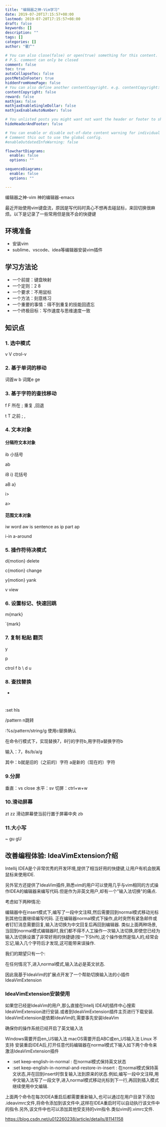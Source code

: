 ```yaml
---
title: "编辑器之神-Vim学习"
date: 2019-07-20T17:15:57+08:00
lastmod: 2019-07-20T17:15:57+08:00
draft: false
keywords: []
description: ""
tags: []
categories: []
author: "瞿广"

# You can also close(false) or open(true) something for this content.
# P.S. comment can only be closed
comment: false
toc: true
autoCollapseToc: false
postMetaInFooter: true
hiddenFromHomePage: false
# You can also define another contentCopyright. e.g. contentCopyright: "This is another copyright."
contentCopyright: false
reward: false
mathjax: false
mathjaxEnableSingleDollar: false
mathjaxEnableAutoNumber: false

# You unlisted posts you might want not want the header or footer to show
hideHeaderAndFooter: false

# You can enable or disable out-of-date content warning for individual post.
# Comment this out to use the global config.
#enableOutdatedInfoWarning: false

flowchartDiagrams:
  enable: false
  options: ""

sequenceDiagrams: 
  enable: false
  options: ""

---
```


编辑器之神-vim
神的编辑器-emacs

最近开始使用vim键盘流，原因是写代码时真心不想再去碰鼠标，来回切换很麻烦。以下是记录了一些常用但是我不会的快捷键
<!--more-->
## 环境准备
- 安装vim
- sublime、vscode、idea等编辑器安装vim插件

## 学习方法论
- 一个前提：键盘映射
- 一个定则：2 8 
- 一个要求：不用鼠标
- 一个方法：刻意练习
- 一个重要的事情：得不到重复的技能回遗忘
- 一个终极目标：写作速度与思维速度一致

## 知识点
### 1. 选中模式 

v V ctrol-v

### 2. 基于单词的移动 

 词首w b     词尾e ge

### 3. 基于字符的查找移动 

f F   所在   ; 重复  ,回退

t  T 之前   ; ,

### 4. 文本对象

#### 分隔符文本对象

ib 小括号

ab

iB i} 花括号

aB a}

i>

a>

#### 范围文本对象

iw word
aw
is sentence
as
ip part
ap

i-in
a-around


### 5. 操作符待决模式

d{motion} delete

c{motion} change

y{motion} yank

v   view

### 6. 设置标记、快速回跳

m{mark}

`{mark}

### 7. 复制 粘贴 翻页

y 

p 

ctrol f b \ d u

### 8. 查找替换

*
#

:set hls

/pattern  n跳转

:%s/pattern/string/g 使用c替换确认

在命令行模式下，实现替换7，8行的字符b,用字符a替换字符b

输入：7，8s/b/a/g

其中：b就是旧的（之前的）字符
    a是新的（现在的）字符

### 9.分屏
垂直：vs  close 
水平：sv
切屏：ctrl+w+w

### 10.滑动屏幕
zt
zz 滑动屏幕使当前行置于屏幕中央
zb

### 11.大小写
~
gu
gU



## 改善编程体验: IdeaVimExtension介绍

Intellij IDEA是个非常优秀的开发环境,提供了相当好用的快捷键,让用户有机会脱离鼠标来使用IDE.

另外官方还提供了IdeaVim插件,熟悉vim的用户可以使用几乎与vim相同的方式操作IDEA的编辑器来编写代码.但是作为非英文用户,却有一个"输入法切换"的痛点.

考虑如下两种情况:

编辑器中在insert模式下,编写了一段中文注释,然后需要回到normal模式移动光标到其他位置继续编写代码.
正在编辑器normal模式下操作,此时突然有紧急邮件或者钉钉消息需要回复,输入法切换为中文回复后再回到编辑器.
类似上面两种场景,当回到normal模式编辑器时,我们都不得不人工操作一次输入法切换,即使您已经为输入法切换设置了非常好用的快捷键(按一下Shift),这个操作依然是恼人的,经常会忘记,输入几个字符后才发现,这可能带来误操作.

我们的期望只有一个:

在任何情况下,进入normal模式,输入法必是英文状态.

因此我基于IdeaVim的扩展点开发了一个帮助切换输入法的小插件IdeaVimExtension

### IdeaVimExtension安装使用

如果您已经是IdeaVim的用户,那么直接在Intellj IDEA的插件中心搜索IdeaVimExtension进行安装.或者到IdeaVimExtension插件主页进行下载安装.
IdeaVimExtension是依赖IdeaVim的,需要事先安装IdeaVim

确保你的操作系统已经开启了英文输入法

Windows需要开启en_US输入法
macOS需要开启ABC或en_US输入法
Linux 不支持
安装重启IDEA后,打开任意代码编辑器在normal模式下输入如下两个命令来激活IdeaVimExtension插件

- :set keep-english-in-normal : 在normal模式保持英文状态
- :set keep-english-in-normal-and-restore-in-insert : 在normal模式保持英文状态,并在回到insert时恢复输入法到原来的状态.例如,编写一段中文注释,用中文输入法写了一段文字,进入normal模式移动光标到下一行,再回到插入模式继续使用中文编辑.

上面两个命令在每次IDEA重启后都需要重新输入,也可以通过在用户目录下添加 .ideavimrc文件,将命令添加到该文件中,这样在IDEA重启时可以自动执行该文件中的指令.另外,该文件中也可以添加其他受支持的vim指令.类似vim的.vimrc文件.


https://blog.csdn.net/u012260238/article/details/81141158